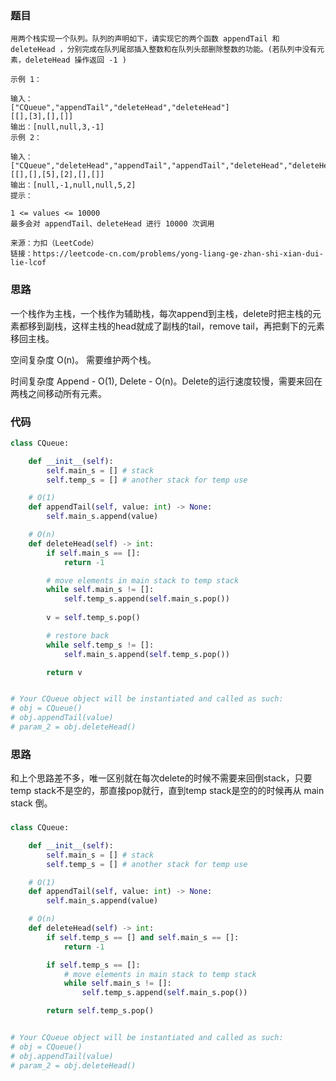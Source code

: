 ### 题目
```
用两个栈实现一个队列。队列的声明如下，请实现它的两个函数 appendTail 和 deleteHead ，分别完成在队列尾部插入整数和在队列头部删除整数的功能。(若队列中没有元素，deleteHead 操作返回 -1 )

示例 1：

输入：
["CQueue","appendTail","deleteHead","deleteHead"]
[[],[3],[],[]]
输出：[null,null,3,-1]
示例 2：

输入：
["CQueue","deleteHead","appendTail","appendTail","deleteHead","deleteHead"]
[[],[],[5],[2],[],[]]
输出：[null,-1,null,null,5,2]
提示：

1 <= values <= 10000
最多会对 appendTail、deleteHead 进行 10000 次调用

来源：力扣（LeetCode）
链接：https://leetcode-cn.com/problems/yong-liang-ge-zhan-shi-xian-dui-lie-lcof
```

### 思路
一个栈作为主栈，一个栈作为辅助栈，每次append到主栈，delete时把主栈的元素都移到副栈，这样主栈的head就成了副栈的tail，remove tail，再把剩下的元素移回主栈。

空间复杂度 O(n)。 需要维护两个栈。

时间复杂度 Append - O(1), Delete - O(n)。Delete的运行速度较慢，需要来回在两栈之间移动所有元素。

### 代码
```py
class CQueue:

    def __init__(self):
        self.main_s = [] # stack
        self.temp_s = [] # another stack for temp use

    # O(1)
    def appendTail(self, value: int) -> None:
        self.main_s.append(value)

    # O(n)
    def deleteHead(self) -> int:
        if self.main_s == []:
            return -1

        # move elements in main stack to temp stack
        while self.main_s != []:
            self.temp_s.append(self.main_s.pop())
        
        v = self.temp_s.pop()

        # restore back
        while self.temp_s != []:
            self.main_s.append(self.temp_s.pop())

        return v


# Your CQueue object will be instantiated and called as such:
# obj = CQueue()
# obj.appendTail(value)
# param_2 = obj.deleteHead()
```

### 思路
和上个思路差不多，唯一区别就在每次delete的时候不需要来回倒stack，只要temp stack不是空的，那直接pop就行，直到temp stack是空的的时候再从 main stack 倒。
###

```py
class CQueue:

    def __init__(self):
        self.main_s = [] # stack
        self.temp_s = [] # another stack for temp use

    # O(1)
    def appendTail(self, value: int) -> None:
        self.main_s.append(value)

    # O(n)
    def deleteHead(self) -> int:
        if self.temp_s == [] and self.main_s == []:
            return -1

        if self.temp_s == []:
            # move elements in main stack to temp stack
            while self.main_s != []:
                self.temp_s.append(self.main_s.pop())

        return self.temp_s.pop()


# Your CQueue object will be instantiated and called as such:
# obj = CQueue()
# obj.appendTail(value)
# param_2 = obj.deleteHead()
```
